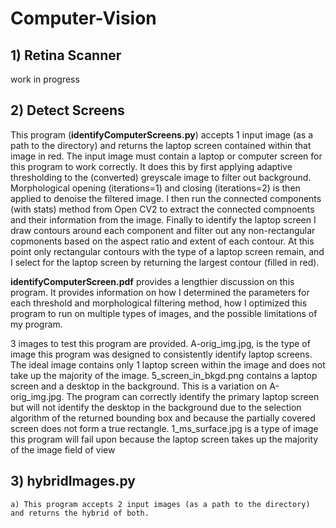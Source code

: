# Computer-Vision

## 1) Retina Scanner 

work in progress

## 2) Detect Screens
    
This program (**identifyComputerScreens.py**) accepts 1 input image (as a path to the directory) and returns the laptop screen contained within that image in red. The input image must      contain a laptop or computer screen for this program to work correctly. It does this by first applying adaptive thresholding to the (converted) greyscale image to filter out background. Morphological opening (iterations=1) and closing (iterations=2) is then applied to denoise the filtered image. I then run the connected components (with stats) method from Open CV2 to extract the connected compnoents and their information from the image. Finally to identify the laptop screen I draw contours around each component and filter out any non-rectangular copmonents based on the aspect ratio and extent of each contour. At this point only rectangular contours with the type of a laptop screen remain, and I select for the laptop screen by returning the largest contour (filled in red). 
    
**identifyComputerScreen.pdf** provides a lengthier discussion on this program. It provides information on how I determined the parameters for each threshold and morphological filtering method, how I optimized this program to run on multiple types of images, and the possible limitations of my program. 
    
 3 images to test this program are provided. A-orig_img.jpg, is the type of image this program was designed to consistently identify laptop screens. The ideal image contains only 1 laptop screen within the image and does not take up the majority of the image. 5_screen_in_bkgd.png contains a laptop screen and a desktop in the background. This is a variation on A-orig_img.jpg. The program can correctly identify the primary laptop screen but will not identify the desktop in the background due to the selection algorithm of the returned bounding box and because the partially covered screen does not form a true rectangle. 1_ms_surface.jpg is a type of image this program will fail upon because the laptop screen takes up the majority of the image field of view 
    

## 3) hybridImages.py 

    a) This program accepts 2 input images (as a path to the directory) and returns the hybrid of both. 
